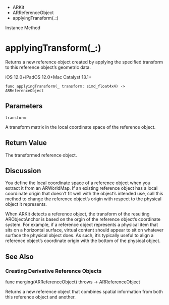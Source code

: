 

- ARKit
- ARReferenceObject
-  applyingTransform(\_:) 

Instance Method

# applyingTransform(\_:)

Returns a new reference object created by applying the specified transform to this reference object’s geometric data.

iOS 12.0+iPadOS 12.0+Mac Catalyst 13.1+

``` source
func applyingTransform(_ transform: simd_float4x4) -> ARReferenceObject
```

## Parameters 

`transform`  

A transform matrix in the local coordinate space of the reference object.

## Return Value

The transformed reference object.

## Discussion

You define the local coordinate space of a reference object when you extract it from an ARWorldMap. If an existing reference object has a local coordinate origin that doesn’t fit well with the object’s intended use, call this method to change the reference object’s origin with respect to the physical object it represents.

When ARKit detects a reference object, the transform of the resulting ARObjectAnchor is based on the orgin of the reference object’s coordinate system. For example, if a reference object represents a physical item that sits on a horizontal surface, virtual content should appear to sit on whatever surface the physical object does. As such, it’s typically useful to align a reference object’s coordinate origin with the bottom of the physical object.

## See Also

### Creating Derivative Reference Objects

func merging(ARReferenceObject) throws -> ARReferenceObject

Returns a new reference object that combines spatial information from both this reference object and another.

